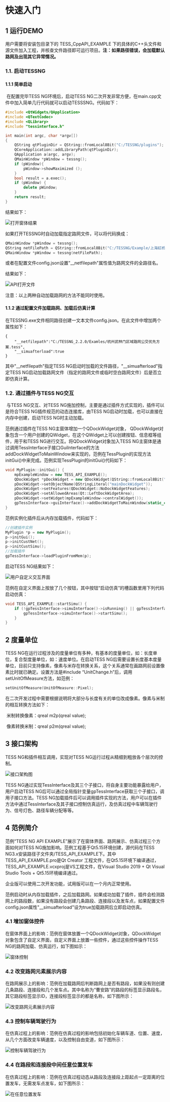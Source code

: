 # 快速入门

## 1 运行DEMO

用户需要将安装包目录下的 TESS_CppAPI_EXAMPLE 下的具体的C++头文件和源文件加入工程，并核查文件路径即可运行项目。**注：如果路径错误，会加载默认路网及出现其它异常情况。**

### 1.1. 启动TESSNG

#### 1.1.1 简单启动

​    在配置完毕TESS NG环境后，启动TESS NG二次开发非常方便，在main.cpp文件中加入简单几行代码就可以启动TESSSNG。代码如下：

```cpp
#include <QtWidgets/QApplication>
#include <QTextCodec>
#include <QLibrary>
#include "tessinterface.h"

int main(int argc, char *argv[])
{
	QString qtPluginDir = QString::fromLocal8Bit("C:/TESSNG/plugins");
	QCoreApplication::addLibraryPath(qtPluginDir);
	QApplication a(argc, argv);
	QMainWindow *pWindow = tessng();
	if (pWindow){
		pWindow->showMaximized ();
	}
	bool result = a.exec();
	if (pWindow) {
		delete pWindow;
	}
	return result;
}
```

结果如下：

![打开窗体结果](/img/图3_打开窗体结果-1702984582847-7.png)

如果打开TESSNG时自动加载指定路网文件，可以将代码换成：

```cpp
QMainWindow *pWindow = tessng();
QString netFilePath = QString::fromLocal8Bit("C:/TESSNG/Example/上海虹桥机场.tess");
QMainWindow *pWindow = tessng(netFilePath);
```

或者在配置文件config.json设置"__netfilepath"属性值为路网文件的全路径名。

结果如下：

![API打开文件](/img/图4_API打开文件-1702984591393-9.png)

注意：以上两种自动加载路网的方法不能同时使用。

#### 1.1.2 通过配置文件加载路网、加载后仿真计算

在TESSNG.exe文件相同路径创建一文本文件config.json。在此文件中增加两个属性如下：

```
{
	"__netfilepath":"C:/TESSNG_2.2.0/Examles/杭州武林门区域路网公交优先方案.tess",	
	"__simuafterload":true
}

```

其中"__netfilepath"指定TESS NG启动时加载的文件路径，"__simuafterload"指定TESS NG启动加载路网文件（指定的路网文件或临时空白路网文件）后是否立即仿真计算。

### 1.2. 通过插件与TESS NG交互

​    与TESS NG交互、对TESS NG施加控制，主要是通过插件方式实现的，插件可以是符合TESS NG插件规范的动态连接库，由TESS NG启动时加载，也可以直接在内存中创建，启动TESS NG时主动加载。

范例通过插件在TESS NG主窗体增加一个QDockWidget对象， QDockWidget对象包含一个用户创建的QWidget，在这个QWidget上可以创建按钮、信息框等组件，用于和TESS NG进行交互。将QDockWidget对象加入TESS NG主窗体是通过调用TessInterface子接口GuiInterface的方法addDockWidgetToMainWindow来实现的，范例在TessPlugin的实现方法initGui()中来完成。范例实现TessPlugin的initGui()代码如下：

```cpp
void MyPlugin::initGui() {
	mpExampleWindow = new TESS_API_EXAMPLE();
	QDockWidget *pDockWidget = new QDockWidget(QString::fromLocal8Bit("TESSNG API 范例"), (QWidget *)gpTessInterface->guiInterface()->mainWindow());
	pDockWidget->setObjectName(QStringLiteral("mainDockWidget"));
	pDockWidget->setFeatures(QDockWidget::NoDockWidgetFeatures);
	pDockWidget->setAllowedAreas(Qt::LeftDockWidgetArea);
	pDockWidget->setWidget(mpExampleWindow->centralWidget());
	gpTessInterface->guiInterface()->addDockWidgetToMainWindow(static_cast<Qt::DockWidgetArea>(1), pDockWidget);
}

```

范例实例化插件后从内存加载插件，代码如下：

```cpp
//创建插件实例
MyPlugin *p = new MyPlugin();
p->initGui();
p->initCustNet();
p->initCustSimu();
//加载插件
gpTessInterface->loadPluginFromMem(p);

```

启动TESS NG结果如下：

![用户自定义交互界面](/img/图3用户自定义交互界面.png)

范例在自定义界面上按放了几个按钮，其中按钮“启动仿真”的槽函数里用下列代码启动仿真：

```cpp
void TESS_API_EXAMPLE::startSimu() {
	if (!gpTessInterface->simuInterface()->isRunning() || gpTessInterface->simuInterface()->isPausing()) {
		gpTessInterface->simuInterface()->startSimu();
	}
}
```

## 2 度量单位

TESS NG在运行过程涉及的度量单位有多种，有基本的度量单位，如：长度单位，复合型度量单位，如：速度单位。在启动TESS NG后需要设置长度基本度量单位，目前只支持像素，像素与米存在转换关系，这个关系通常在画路网前设置像素比时就已确定。设置方法是#include “UnitChange.h”后，调用setUnitOfMeasure方法，如范例：

```cpp
setUnitOfMeasure(UnitOfMeasure::Pixel);
```

在二次开发过程中需要根据说明将大部分与长度有关的单位改成像素。像素与米制的相互转换方法如下：

​    米制转换像素：qreal m2p(qreal value);

​    像素转换米制：qreal p2m(qreal value);

## 3 接口架构

TESS NG和插件相互调用，实现对TESS NG运行过程从精细到粗放各个层次的控制。

![接口架构图](/img/图片4接口架构图.png)

TESS NG通过实现TessInterface及其三个子接口，将自身主要功能暴露给用户，用户启动TESS NG后可以通过全局指针变量gpTessInterface获取三个子接口，调用子接口方法。TESS NG加载插件后可以调用插件实现的方法，用户可以在插件方法中通过TessInterface及其子接口控制仿真运行，及仿真过程中车辆驾驶行为、信号灯色、路径车辆分配等等。

## 4 范例简介

范例“TESS NG API EXAMPLE”展示了在窗体界面、路网展示、仿真过程三个方面如何对TESS NG施加影响。范例工程基于Qt5.15环境创建，源代码在TESS NG3.x安装路径子文件夹/TESS_API_EXAMPLE下。其中TESS_API_EXAMPLE.pro是Qt Creator 工程文件，在Qt5.15环境下编译通过，TESS_API_EXAMPLE.vcxproj是VS工程文件，在Visual Studio 2019 + Qt Visual Studio Tools + Qt5.15环境编译通过。

企业版可以使用二次开发功能，试用版可以在一个月内正常使用。

范例启动时从内存加载插件，之后加载路网。如果成功加载了插件，插件会检测路网上的路段数，如果没有路段会创建几条路段、连接段以及发车点，如果配置文件config.json属性"__simuafterload"设为true加载路网后立即启动仿真。

### 4.1 增加窗体控件

在窗体界面上的影响：范例在窗体放置一个QDockWidget对象，QDockWidget对象包含了自定义界面，自定义界面上放置一些控件，通过这些控件操作TESS NG的路网加载、仿真运行，如下图如示：

![窗体控制](/img/图5窗体控制.png)

### 4.2 改变路网元素展示内容

在路网展示上的影响：范例在加载路网后判断路网上是否有路段，如果没有则创建几条路段、连接段和几个发车点。其中名称为“曹安路”的路段的标签显示路段名，其它路段标签显示ID，连接段标签显示的都是名称，如下图所示：

![改变路网元素展示内容](/img/图6改变路网元素展示内容.png)



### 4.3 控制车辆驾驶行为

在仿真过程上的影响：范例在仿真过程的影响包括初始化车辆车道、位置、速度，从几个方面改变车辆速度，以及控制自由变道，如下图所示：

![控制车辆驾驶行为](/img/快速入门_图7_控制车辆驾驶行为.png)

### 4.4 在路段和连接段中间任意位置发车

在仿真过程上的影响：范例在仿真过程动态从路段及连接段上距起点一定距离的位置发车，无需发车点发车，如下图所示：

![在任意位置发车](/img/快速入门_图8_在任意位置发车.png)





<!-- ex_nonav -->

